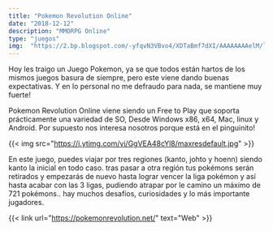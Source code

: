 ```yaml
---
title: "Pokemon Revolution Online"
date: "2018-12-12"
description: "MMORPG Online"
type: "juegos"
img:  "https://2.bp.blogspot.com/-yfqvN3VBvo4/XDTaBmf7dXI/AAAAAAAAelM/lE_xabEerH4euLe5VdW-0Tjp63AdtWhBQCLcBGAs/s640/pokemon_patojad.jpg"
---
```


Hoy les traigo un Juego Pokemon, ya se que todos están hartos de los mismos juegos basura de siempre, pero este viene dando buenas expectativas. Y en lo personal no me defraudo para nada, se mantiene muy fuerte!

Pokemon Revolution Online viene siendo un Free to Play que soporta prácticamente una variedad de SO, Desde Windows x86, x64, Mac, linux y Android. Por supuesto nos interesa nosotros porque está en el pinguinito!

{{< img src="https://i.ytimg.com/vi/GgVEA48cYl8/maxresdefault.jpg" >}}

En este juego, puedes viajar por tres regiones (kanto, johto y hoenn) siendo kanto la inicial en todo caso. tras pasar a otra región tus pokémons serán retirados y empezarás de nuevo hasta lograr vencer la liga pokémon y así hasta acabar con las 3 ligas, pudiendo atrapar por le camino un máximo de 721 pokémons.. hay muchos desafíos, curiosidades y lo más importante jugadores.


{{< link url="https://pokemonrevolution.net/" text="Web" >}}
